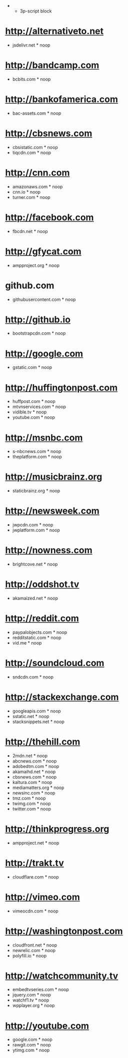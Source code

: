 * * 3p-script block

# http://alternativeto.net
* jsdelivr.net * noop

# http://bandcamp.com
* bcbits.com * noop

# http://bankofamerica.com
* bac-assets.com * noop

# http://cbsnews.com
* cbsistatic.com * noop
* tiqcdn.com * noop

# http://cnn.com
* amazonaws.com * noop
* cnn.io * noop
* turner.com * noop

# http://facebook.com
* fbcdn.net * noop

# http://gfycat.com
* ampproject.org * noop

# github.com
* githubusercontent.com * noop

# http://github.io
* bootstrapcdn.com * noop

# http://google.com
* gstatic.com * noop

# http://huffingtonpost.com
* huffpost.com * noop
* mtvnservices.com * noop
* vidible.tv * noop
* youtube.com * noop

# http://msnbc.com
* s-nbcnews.com * noop
* theplatform.com * noop

# http://musicbrainz.org
* staticbrainz.org * noop

# http://newsweek.com
* jwpcdn.com * noop
* jwplatform.com * noop

# http://nowness.com
* brightcove.net * noop

# http://oddshot.tv
* akamaized.net * noop

# http://reddit.com
* paypalobjects.com * noop
* redditstatic.com * noop
* vid.me * noop

# http://soundcloud.com
* sndcdn.com * noop

# http://stackexchange.com
* googleapis.com * noop
* sstatic.net * noop
* stacksnippets.net * noop

# http://thehill.com
* 2mdn.net * noop
* abcnews.com * noop
* adobedtm.com * noop
* akamaihd.net * noop
* cbsnews.com * noop
* kaltura.com * noop
* mediamatters.org * noop
* newsinc.com * noop
* tmz.com * noop
* twimg.com * noop
* twitter.com * noop

# http://thinkprogress.org
* ampproject.net * noop

# http://trakt.tv
* cloudflare.com * noop

# http://vimeo.com
* vimeocdn.com * noop

# http://washingtonpost.com
* cloudfront.net * noop
* newrelic.com * noop
* polyfill.io * noop

# http://watchcommunity.tv
* embedtvseries.com * noop
* jquery.com * noop
* watchf1.tv * noop
* wpplayer.org * noop

# http://youtube.com
* google.com * noop
* rawgit.com * noop
* ytimg.com * noop
